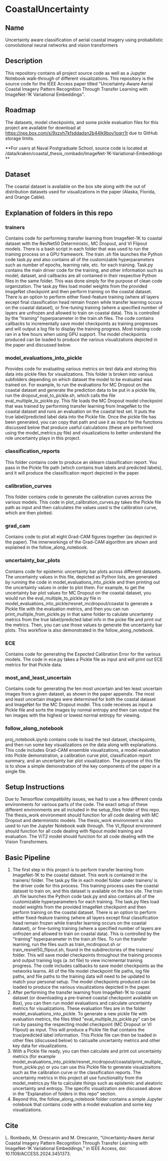 # CoastalUncertainty


## Name
Uncertainty aware classification of aerial coastal imagery using probabilistic convolutional neural networks and vision transformers

## Description
This repository contains all project source code as well as a Jupyter Notebook walk-through of different visualizations. This repository is the source code for the IEEE Access paper titled "Uncertainty-Aware Aerial Coastal Imagery Pattern Recognition Through Transfer Learning with ImageNet-1K Variational Embeddings".

## Roadmap
The datasets, model checkpoints, and some pickle evaluation files for this project are available for download at https://nps.box.com/s/9xzxh7kfsddadsn2b44lk9bov1oqrr1t due to GitHub storage limits.

**For users at Naval Postgraduate School, source code is located at /data/kraken/coastal_thesis_rombado/ImageNet-1K-Variational-Embeddings **

## Dataset
The coastal dataset is available on the box site along with the out of distribution datasets used for visualizations in the paper (Alaska, Florida, and Orange Cable).

## Explanation of folders in this repo

### trainers
Contains code for performing transfer learning from ImageNet-1K to coastal dataset with the ResNet50 Deterministic, MC Dropout, and VI Flipout models. There is a bash script in each folder that was used to run the training process on a GPU framework. The train .sh file launches the Python code task.py and also contains all of the customizable hyperparameters such as number of epochs, learning rate, etc. for each training. Task.py contains the main driver code for the training, and other information such as model, dataset, and callbacks are all contained in their respective Python files in the same folder. This was done simply for the purpose of clean code organization. The task.py files load model weights from the provided ImageNet checkpoint and then perform training on the coastal dataset. There is an option to perform either fixed-feature training (where all layers except final classification head remain frozen while transfer learning occurs on the coastal dataset), or fine-tuning training (where a specified number of layers are unfrozen and allowed to train on coastal data). This is controlled by the "training" hyperparameter in the train.sh files. The code contains callbacks to incrementally save model checkpoints as training progresses and will output a log file to display the training progress. Most training code ran in a few hours when using GPU support. The model checkpoints produced can be loaded to produce the various visualizations depicted in the paper and discussed below.
### model_evaluations_into_pickle
Provides code for evaluating various metrics on test data and storing this data into pickle files for visualizations. This folder is broken into various subfolders depending on which dataset the model to be evaluated was trained on. For example, to run the evaluations for MC Dropout on the coastal dataset and generate the prediction data to be put in a pickle file, run the dropout_eval_to_pickle.sh, which calls the file eval_multiple_to_pickle.py. This file loads the MC Dropout model checkpoint that was trained by performing transfer learning from ImageNet to the coastal dataset and runs an evaluation on the coastal test set. It puts the true label/predicted label data into the Pickle file. Once the pickle file has been generated, you can copy that path and use it as input for the functions discussed below that produce useful calculations (these are performed using the model_metrics.py file) and visualizations to better understand the role uncertainty plays in this project.

### classification_reports
This folder contains code to produce an sklearn classification report. You pass in the Pickle file path (which contains true labels and predicted labels), and it will produce the classification report depicted in the paper.

### calibration_curves
This folder contains code to generate the calibration curves across the various models. This code in plot_calibration_curves.py takes the Pickle file path as input and then calculates the values used is the calibration curve, which are then plotted. 
### grad_cam 
Contains code to plot all eight Grad-CAM figures together (as depicted in the paper). The innerworkings of the Grad-CAM algorithm are shown and explained in the follow_along_notebook.
### uncertainty_bar_plots
Contains code for epistemic uncertainty bar plots across different datasets. The uncertainty values in this file, depicted as Python lists, are generated by running the code in model_evaluations_into_pickle and then printing out the uncertainty values in order to plot them. For example, to get the uncertainty bar plot values for MC Dropout on the coastal dataset, you would run the eval_multiple_to_pickle.py file in model_evaluations_into_pickle/resnet_mcdropout/coastal to generate a Pickle file with the evaluation metrics, and then you can run print_multiple_from_pickle.py in that same folder to calulate uncertainty metrics from the true label/predicted label info in the picke file and print out the metrics. Then, you can use those values to generate the uncertainty bar plots. This workflow is also demonstrated in the follow_along_notebook. 
### ECE
Contains code for generating the Expected Calibration Error for the various models. The code in ece.py takes a Pickle file as input and will print out ECE metrics for that Pickle data. 
### most_and_least_uncertain
Contains code for generating the ten most uncertain and ten least uncertain images from a given dataset, as shown in the paper appendix. The most and least uncertain images were determined for both the coastal dataset and ImageNet for the MC Dropout model. This code receives as input a Pickle file and sorts the images by normal entropy and then can output the ten images with the highest or lowest normal entropy for viewing. 
### follow_along_notebook
proj_notebook.ipynb contains code to load the test dataset, checkpoints, and then run some key visualizations on the data along with explanations. This code includes Grad-CAM ensemble visualizations, a model evaluation into Pickle demonstration, a calibration curve plot, classification report summary, and an uncertainty bar plot visualization. The purpose of this file is to show a simple demonstration of the key components of the paper in a single file. 

## Setup Instructions
Due to Tensorflow compatibility issues, we had to use a few different conda environments for various parts of the code. The exact setup of these different environments are all included in the setup_files folder of this repo. The thesis_work environment should function for all code dealing with MC Dropout and deterministic models. The thesis_work environment is also used to run the Jupyter Notebook walk through. The VI_flipout environment should function for all code dealing with flipout model training and evaluation. The ViT2 model should function for all code dealing with the Vision Transformers. 


## Basic Pipeline

1. The first step in this project is to perform transfer learning from ImageNet-1K to the coastal dataset. This work is contained in the trainers/ folder. The task.py file in each model folder under trainers/ is the driver code for this process. This training process uses the coastal dataset to train on, and this dataset is available on the box site. The train .sh file launches the Python code task.py and also contains all of the customizable hyperparameters for each training. The task.py files load model weights from the provided ImageNet checkpoint and then perform training on the coastal dataset. There is an option to perform either fixed-feature training (where all layers except final classification head remain frozen while transfer learning occurs on the coastal dataset), or fine-tuning training (where a specified number of layers are unfrozen and allowed to train on coastal data). This is controlled by the "training" hyperparameter in the train.sh files.  To run the transfer learning, run the files such as train_mcdropout.sh or train_resnet50_flipout.sh, found in the subdirectories of the trainers/ folder. This will save model checkpoints throughout the training process and output training logs (a .txt file) to view incremental training progress. The code includes callbacks to save model checkpoints as the networks learns. All of the file model checkpoint file paths, log file paths, and file paths to the training data will need to be updated to match your personal setup. The model checkpoints produced can be loaded to produce the various visualizations depicted in the paper.
2. After performing the transfer learning from ImageNet-1K to coastal dataset (or downloading a pre-trained coastal checkpoint available on Box), you can then run model evaluations and calculate uncertainty metrics for visualizations. These evaluation files are in the folder model_evaluations_into_pickle. To generate a new pickle file with evaluation metrics, the files titled "eval_multiple_to_pickle.py" can be run by passing the respecting model checkpoint (MC Dropout or VI Flipout) as input. This will produce a Pickle file that contains the true/predicted label information. This Pickle file can then be loaded in other files (discussed below) to calcualte uncertainty metrics and other key data for visualizations. 
4. With a Pickle file ready, you can then calculate and print out uncertainty metrics (for example model_evaluations_into_pickle/resnet_mcdropout/coastal/print_multiple_from_pickle.py) or you can use this Pickle file to generate visualziaitons such as the calibration curve or the classification reports. The uncertainty metrics in this project all use functionality from the model_metrics.py file to calculate things such as epistemic and aleatoric uncertainty and entropy. The specific visualization are discussed above in the "Explanation of folders in this repo" section.
5. Beyond this, the follow_along_notebook folder contains a simple Jupyter notebook that contains code with a model evaluation and some key visualizations.

## Cite

L. Rombado, M. Orescanin and M. Orescanin, "Uncertainty-Aware Aerial Coastal Imagery Pattern Recognition Through Transfer Learning with ImageNet-1K Variational Embeddings," in IEEE Access, doi: 10.1109/ACCESS.2024.3451373. 




